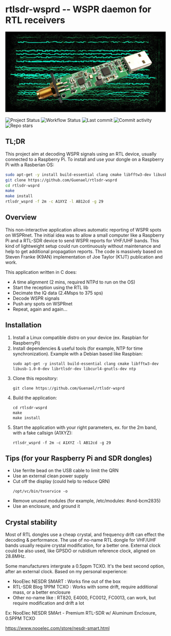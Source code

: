# rtlsdr-wsprd -- WSPR daemon for RTL receivers

![rtlsdr-wsprd](art/rtlsdr-wsprd-web.jpg)

![Project Status](https://img.shields.io/badge/project-broken-red)
![Workflow Status](https://img.shields.io/github/workflow/status/Guenael/rtlsdr-wsprd/CI)
![Last commit](https://img.shields.io/github/last-commit/Guenael/rtlsdr-wsprd)
![Commit activity](https://img.shields.io/github/commit-activity/m/Guenael/rtlsdr-wsprd)
![Repo stars](https://img.shields.io/github/stars/Guenael/rtlsdr-wsprd?style=social)


## TL;DR

This project aim at decoding WSPR signals using an RTL device, usually connected to a Raspberry Pi.
To install and use your dongle on a Raspberry Pi with a Rasberian OS:

```bash
sudo apt-get -y install build-essential clang cmake libfftw3-dev libusb-1.0-0-dev librtlsdr-dev libcurl4-gnutls-dev ntp
git clone https://github.com/Guenael/rtlsdr-wsprd
cd rtlsdr-wsprd
make
make install
rtlsdr_wsprd -f 2m -c A1XYZ -l AB12cd -g 29
```

## Overview

This non-interactive application allows automatic reporting of WSPR spots on WSPRnet. The initial idea was to allow a small computer like a Raspberry Pi and a RTL-SDR device to send WSPR reports for VHF/UHF bands. This kind of lightweight setup could run continuously without maintenance and help to get additional propagation reports. The code is massively based on Steven Franke (K9AN) implementation of Joe Taylor (K1JT) publication and work.

This application written in C does:

- A time alignment (2 mins, required NTPd to run on the OS)
- Start the reception using the RTL lib
- Decimate the IQ data (2.4Msps to 375 sps)
- Decode WSPR signals
- Push any spots on WSPRnet
- Repeat, again and again...

## Installation

  1. Install a Linux compatible distro on your device (ex. Raspbian for RaspberryPi)
  1. Install dependencies & useful tools (for example, NTP for time synchronization). Example with a Debian based like Raspbian:
     ```
     sudo apt-get -y install build-essential clang cmake libfftw3-dev libusb-1.0-0-dev librtlsdr-dev libcurl4-gnutls-dev ntp
     ```
  1. Clone this repository:
     ```
     git clone https://github.com/Guenael/rtlsdr-wsprd
     ```
  1. Build the application:
     ```
     cd rtlsdr-wsprd
     make
     make install
     ```
  1. Start the application with your right parameters, ex. for the 2m band, with a fake callsign (A1XYZ):
     ```
     rtlsdr_wsprd -f 2m -c A1XYZ -l AB12cd -g 29
     ```

## Tips (for your Raspberry Pi and SDR dongles)

  - Use ferrite bead on the USB cable to limit the QRN
  - Use an external clean power supply
  - Cut off the display (could help to reduce QRN)
    ```
    /opt/vc/bin/tvservice -o
    ```
  - Remove unused modules (for example, /etc/modules: #snd-bcm2835)
  - Use an enclosure, and ground it

## Crystal stability

Most of RTL dongles use a cheap crystal, and frequency drift can effect the decoding & performance. The use of no-name RTL dongle for VHF/UHF bands usually require crystal modification, for a better one. External clock could be also used, like GPSDO or rubidium reference clock, aligned on 28.8MHz.

Some manufacturers intergrate a 0.5ppm TCXO. It's the best second option, after an external clock. Based on my personal experience:

- NooElec NESDR SMART : Works fine out of the box
- RTL-SDR Blog 1PPM TCXO : Works with some drift, require additional mass, or a better enclosure
- Other no-name like : RT820, E4000, FC0012, FC0013, can work, but require modification and drift a lot

Ex: NooElec NESDR SMArt - Premium RTL-SDR w/ Aluminum Enclosure, 0.5PPM TCXO

https://www.nooelec.com/store/nesdr-smart.html
